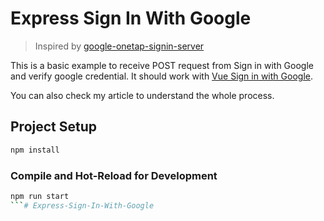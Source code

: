# Express Sign In With Google

> Inspired by [google-onetap-signin-server](https://github.com/Zensynthium/google-onetap-server)

This is a basic example to receive POST request from Sign in with Google and verify google credential.
It should work with [Vue Sign in with Google](https://github.com/Parkerhiphop/Vue-Sign-In-With-Google).

You can also check my article to understand the whole process.

## Project Setup
```sh
npm install
```

### Compile and Hot-Reload for Development

```sh
npm run start
```# Express-Sign-In-With-Google
